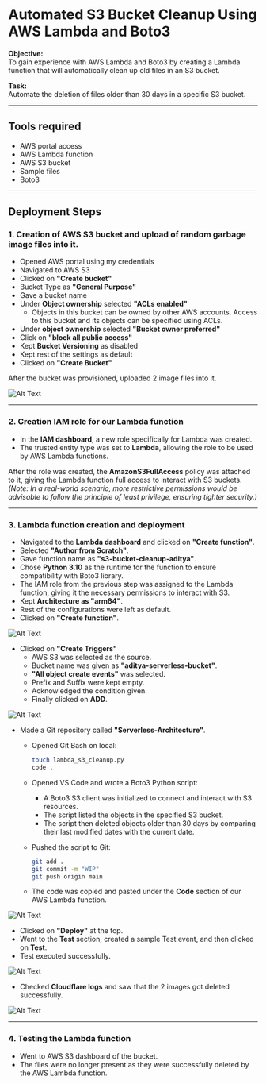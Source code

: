 # Automated S3 Bucket Cleanup Using AWS Lambda and Boto3

**Objective:**  
To gain experience with AWS Lambda and Boto3 by creating a Lambda function that will automatically clean up old files in an S3 bucket.

**Task:**  
Automate the deletion of files older than 30 days in a specific S3 bucket.

---

## Tools required
- AWS portal access
- AWS Lambda function
- AWS S3 bucket
- Sample files
- Boto3

---

## Deployment Steps

### 1. Creation of AWS S3 bucket and upload of random garbage image files into it.
- Opened AWS portal using my credentials
- Navigated to AWS S3
- Clicked on **"Create bucket"**
- Bucket Type as **"General Purpose"**
- Gave a bucket name
- Under **Object ownership** selected **"ACLs enabled"** 
    - Objects in this bucket can be owned by other AWS accounts. Access to this bucket and its objects can be specified using ACLs.
- Under **object ownership** selected **"Bucket owner preferred"**
- Click on **"block all public access"**
- Kept **Bucket Versioning** as disabled
- Kept rest of the settings as default 
- Clicked on **"Create Bucket"**

After the bucket was provisioned, uploaded 2 image files into it.

![Alt Text](/images/SA-S3-INITAL.JPG)

---

### 2. Creation IAM role for our Lambda function
- In the **IAM dashboard**, a new role specifically for Lambda was created.  
- The trusted entity type was set to **Lambda**, allowing the role to be used by AWS Lambda functions.

After the role was created, the **AmazonS3FullAccess** policy was attached to it, giving the Lambda function full access to interact with S3 buckets.  
*(Note: In a real-world scenario, more restrictive permissions would be advisable to follow the principle of least privilege, ensuring tighter security.)*

---

### 3. Lambda function creation and deployment 

- Navigated to the **Lambda dashboard** and clicked on **"Create function"**.
- Selected **"Author from Scratch"**.
- Gave function name as **"s3-bucket-cleanup-aditya"**.
- Chose **Python 3.10** as the runtime for the function to ensure compatibility with Boto3 library.
- The IAM role from the previous step was assigned to the Lambda function, giving it the necessary permissions to interact with S3.
- Kept **Architecture as "arm64"**.
- Rest of the configurations were left as default.
- Clicked on **"Create function"**.

![Alt Text](images/example-image.png)

- Clicked on **"Create Triggers"**
    - AWS S3 was selected as the source.
    - Bucket name was given as **"aditya-serverless-bucket"**.
    - **"All object create events"** was selected.
    - Prefix and Suffix were kept empty.
    - Acknowledged the condition given.
    - Finally clicked on **ADD**.

![Alt Text](images/example-image.png)

- Made a Git repository called **"Serverless-Architecture"**.
    - Opened Git Bash on local:
      ```bash
      touch lambda_s3_cleanup.py
      code .
      ```
    - Opened VS Code and wrote a Boto3 Python script:
    
      - A Boto3 S3 client was initialized to connect and interact with S3 resources.
      - The script listed the objects in the specified S3 bucket.
      - The script then deleted objects older than 30 days by comparing their last modified dates with the current date.
    
    - Pushed the script to Git:
      ```bash
      git add .
      git commit -m "WIP"
      git push origin main
      ```

    - The code was copied and pasted under the **Code** section of our AWS Lambda function.

![Alt Text](images/example-image.png)

- Clicked on **"Deploy"** at the top.
- Went to the **Test** section, created a sample Test event, and then clicked on **Test**.
- Test executed successfully.

![Alt Text](images/example-image.png)

- Checked **Cloudflare logs** and saw that the 2 images got deleted successfully.

![Alt Text](images/example-image.png)

---

### 4. Testing the Lambda function

- Went to AWS S3 dashboard of the bucket.  
- The files were no longer present as they were successfully deleted by the AWS Lambda function.

